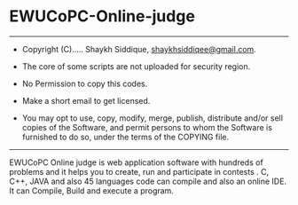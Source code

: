 # EWUCoPC-Online-judge 




***************************************************************************

 * Copyright (C)..... Shaykh Siddique, <shaykhsiddiqee@gmail.com>.
 
 * The core of some scripts are not uploaded for security region.
 
 * No Permission to copy this codes.
 
 * Make a short email to get licensed.
 
 * You may opt to use, copy, modify, merge, publish, distribute and/or sell copies of the Software, and permit persons to whom the Software is furnished to do so, under the terms of the COPYING file.


 ***************************************************************************
 

EWUCoPC Online judge is web application software with hundreds of problems and it helps you to create, run and participate in contests . C, C++, JAVA and also 45 languages code can compile and also an online IDE. It can Compile, Build and execute a program.
